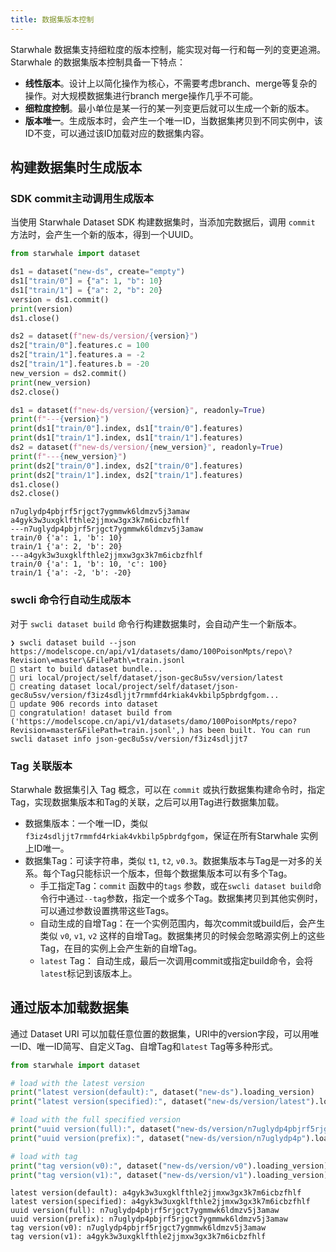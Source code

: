 ```yaml
---
title: 数据集版本控制
---
```


Starwhale 数据集支持细粒度的版本控制，能实现对每一行和每一列的变更追溯。Starwhale 的数据集版本控制具备一下特点：

- **线性版本**。设计上以简化操作为核心，不需要考虑branch、merge等复杂的操作。对大规模数据集进行branch merge操作几乎不可能。
- **细粒度控制**。最小单位是某一行的某一列变更后就可以生成一个新的版本。
- **版本唯一**。生成版本时，会产生一个唯一ID，当数据集拷贝到不同实例中，该ID不变，可以通过该ID加载对应的数据集内容。

## 构建数据集时生成版本

### SDK commit主动调用生成版本

当使用 Starwhale Dataset SDK 构建数据集时，当添加完数据后，调用 `commit` 方法时，会产生一个新的版本，得到一个UUID。

```python
from starwhale import dataset

ds1 = dataset("new-ds", create="empty")
ds1["train/0"] = {"a": 1, "b": 10}
ds1["train/1"] = {"a": 2, "b": 20}
version = ds1.commit()
print(version)
ds1.close()

ds2 = dataset(f"new-ds/version/{version}")
ds2["train/0"].features.c = 100
ds2["train/1"].features.a = -2
ds2["train/1"].features.b = -20
new_version = ds2.commit()
print(new_version)
ds2.close()

ds1 = dataset(f"new-ds/version/{version}", readonly=True)
print(f"---{version}")
print(ds1["train/0"].index, ds1["train/0"].features)
print(ds1["train/1"].index, ds1["train/1"].features)
ds2 = dataset(f"new-ds/version/{new_version}", readonly=True)
print(f"---{new_version}")
print(ds2["train/0"].index, ds2["train/0"].features)
print(ds2["train/1"].index, ds2["train/1"].features)
ds1.close()
ds2.close()
```

```console
n7uglydp4pbjrf5rjgct7ygmmwk6ldmzv5j3amaw
a4gyk3w3uxgklfthle2jjmxw3gx3k7m6icbzfhlf
---n7uglydp4pbjrf5rjgct7ygmmwk6ldmzv5j3amaw
train/0 {'a': 1, 'b': 10}
train/1 {'a': 2, 'b': 20}
---a4gyk3w3uxgklfthle2jjmxw3gx3k7m6icbzfhlf
train/0 {'a': 1, 'b': 10, 'c': 100}
train/1 {'a': -2, 'b': -20}
```

### swcli 命令行自动生成版本

对于 `swcli dataset build` 命令行构建数据集时，会自动产生一个新版本。

```console
❯ swcli dataset build --json https://modelscope.cn/api/v1/datasets/damo/100PoisonMpts/repo\?Revision\=master\&FilePath\=train.jsonl
🚧 start to build dataset bundle...
👷 uri local/project/self/dataset/json-gec8u5sv/version/latest
🌊 creating dataset local/project/self/dataset/json-gec8u5sv/version/f3iz4sdljjt7rmmfd4rkiak4vkbilp5pbrdgfgom...
🦋 update 906 records into dataset
🌺 congratulation! dataset build from ('https://modelscope.cn/api/v1/datasets/damo/100PoisonMpts/repo?Revision=master&FilePath=train.jsonl',) has been built. You can run  swcli dataset info json-gec8u5sv/version/f3iz4sdljjt7
```

### Tag 关联版本

Starwhale 数据集引入 Tag 概念，可以在 `commit` 或执行数据集构建命令时，指定Tag，实现数据集版本和Tag的关联，之后可以用Tag进行数据集加载。

- 数据集版本：一个唯一ID，类似 `f3iz4sdljjt7rmmfd4rkiak4vkbilp5pbrdgfgom`，保证在所有Starwhale 实例上ID唯一。
- 数据集Tag：可读字符串，类似 `t1`, `t2`, `v0.3`。数据集版本与Tag是一对多的关系。每个Tag只能标识一个版本，但每个数据集版本可以有多个Tag。
  - 手工指定Tag：`commit` 函数中的`tags` 参数，或在`swcli dataset build`命令行中通过`--tag`参数，指定一个或多个Tag。数据集拷贝到其他实例时，可以通过参数设置携带这些Tags。
  - 自动生成的自增Tag：在一个实例范围内，每次commit或build后，会产生类似 `v0`, `v1`, `v2` 这样的自增Tag。数据集拷贝的时候会忽略源实例上的这些Tag，在目的实例上会产生新的自增Tag。
  - `latest` Tag： 自动生成，最后一次调用commit或指定build命令，会将`latest`标记到该版本上。

## 通过版本加载数据集

通过 Dataset URI 可以加载任意位置的数据集，URI中的version字段，可以用唯一ID、唯一ID简写、自定义Tag、自增Tag和`latest` Tag等多种形式。

```python
from starwhale import dataset

# load with the latest version
print("latest version(default):", dataset("new-ds").loading_version)
print("latest version(specified):", dataset("new-ds/version/latest").loading_version)

# load with the full specified version
print("uuid version(full):", dataset("new-ds/version/n7uglydp4pbjrf5rjgct7ygmmwk6ldmzv5j3amaw").loading_version)
print("uuid version(prefix):", dataset("new-ds/version/n7uglydp4p").loading_version)

# load with tag
print("tag version(v0):", dataset("new-ds/version/v0").loading_version)
print("tag version(v1):", dataset("new-ds/version/v1").loading_version)
```

```console
latest version(default): a4gyk3w3uxgklfthle2jjmxw3gx3k7m6icbzfhlf
latest version(specified): a4gyk3w3uxgklfthle2jjmxw3gx3k7m6icbzfhlf
uuid version(full): n7uglydp4pbjrf5rjgct7ygmmwk6ldmzv5j3amaw
uuid version(prefix): n7uglydp4pbjrf5rjgct7ygmmwk6ldmzv5j3amaw
tag version(v0): n7uglydp4pbjrf5rjgct7ygmmwk6ldmzv5j3amaw
tag version(v1): a4gyk3w3uxgklfthle2jjmxw3gx3k7m6icbzfhlf
```

